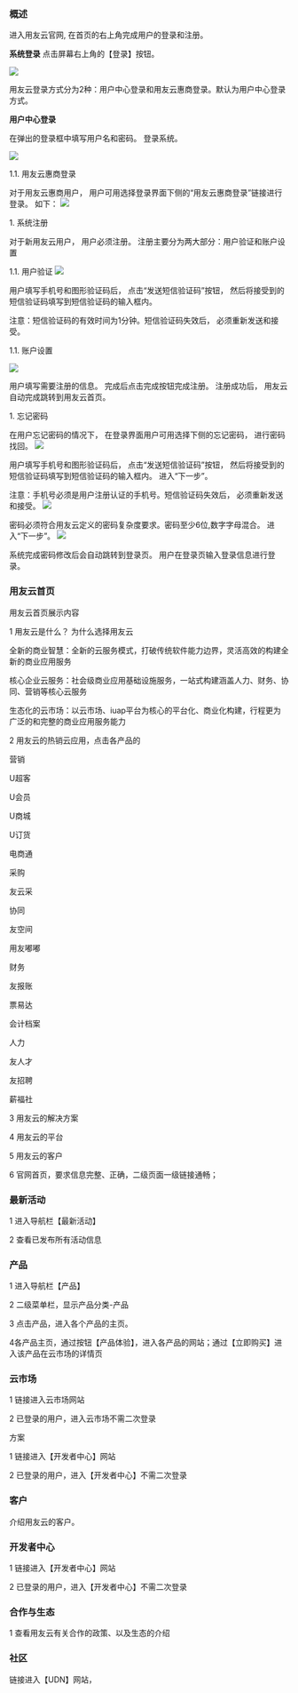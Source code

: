 ### 概述

进入用友云官网, 在首页的右上角完成用户的登录和注册。

**系统登录**
点击屏幕右上角的【登录】按钮。

![](/articles/yycloud/2-/images/0.png)


用友云登录方式分为2种：用户中心登录和用友云惠商登录。默认为用户中心登录方式。

**用户中心登录**

在弹出的登录框中填写用户名和密码。 登录系统。

![](/articles/yycloud/2-/images/90871.png)

1.1.​ 用友云惠商登录

对于用友云惠商用户， 用户可用选择登录界面下侧的“用友云惠商登录”链接进行登录。 如下：
![](/articles/yycloud/2-/images/96da4.png)


1.​ 系统注册

对于新用友云用户， 用户必须注册。 注册主要分为两大部分：用户验证和账户设置

1.1.​ 用户验证
![](/articles/yycloud/2-/images/9cdf2.png)


用户填写手机号和图形验证码后， 点击“发送短信验证码”按钮， 然后将接受到的短信验证码填写到短信验证码的输入框内。

注意：短信验证码的有效时间为1分钟。短信验证码失效后， 必须重新发送和接受。

1.1.​ 账户设置

![](/articles/yycloud/2-/images/a51e0.png)

用户填写需要注册的信息。 完成后点击完成按钮完成注册。 注册成功后， 用友云自动完成跳转到用友云首页。

1.​ 忘记密码

在用户忘记密码的情况下， 在登录界面用户可用选择下侧的忘记密码， 进行密码找回。
![](/articles/yycloud/2-/images/aee49.png)


用户填写手机号和图形验证码后， 点击“发送短信验证码”按钮， 然后将接受到的短信验证码填写到短信验证码的输入框内。 进入“下一步”。

注意：手机号必须是用户注册认证的手机号。短信验证码失效后， 必须重新发送和接受。
![](/articles/yycloud/2-/images/bddc7.png)


密码必须符合用友云定义的密码复杂度要求。密码至少6位,数字字母混合。 进入“下一步”。
![](/articles/yycloud/2-/images/c5842.png)


系统完成密码修改后会自动跳转到登录页。 用户在登录页输入登录信息进行登录。

### 用友云首页

用友云首页展示内容

1​ 用友云是什么？ 为什么选择用友云

全新的商业智慧：全新的云服务模式，打破传统软件能力边界，灵活高效的构建全新的商业应用服务

核心企业云服务：社会级商业应用基础设施服务，一站式构建涵盖人力、财务、协同、营销等核心云服务

生态化的云市场：以云市场、iuap平台为核心的平台化、商业化构建，行程更为广泛的和完整的商业应用服务能力

2​ 用友云的热销云应用，点击各产品的

营销

U超客

U会员

U商城

U订货

电商通

采购

友云采

协同

友空间

用友嘟嘟

财务

友报账

票易达

会计档案

人力

友人才

友招聘

薪福社

3​ 用友云的解决方案

4​ 用友云的平台

5​ 用友云的客户

6​ 官网首页，要求信息完整、正确，二级页面一级链接通畅；

### 最新活动

1​ 进入导航栏【最新活动】

2​ 查看已发布所有活动信息

### 产品

1​ 进入导航栏【产品】

2​ 二级菜单栏，显示产品分类-产品

3​ 点击产品，进入各个产品的主页。

4​ 各产品主页，通过按钮【产品体验】，进入各产品的网站；通过【立即购买】进入该产品在云市场的详情页

### 云市场

1​ 链接进入云市场网站

2​ 已登录的用户，进入云市场不需二次登录

方案

1​ 链接进入【开发者中心】网站

2​ 已登录的用户，进入【开发者中心】不需二次登录

### 客户

介绍用友云的客户。

### 开发者中心

1​ 链接进入【开发者中心】网站

2​ 已登录的用户，进入【开发者中心】不需二次登录

### 合作与生态

1​ 查看用友云有关合作的政策、以及生态的介绍

### 社区

链接进入【UDN】网站，